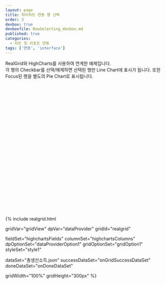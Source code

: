 ```yaml
---
layout: page
title: 하이차트 연동 행 선택
order: 3
devbox: true
devboxfile: RowSelecting_devbox.md
published: true
categories:
  - 차트 및 리포트 연동
tags: ['연동', 'interface']
---
```


RealGrid와 HighCharts를 사용하여 연계한 예제입니다.   
각 행의 Checkbar를 선택/해제하면 선택된 행만 Line Chart에 표시가 됩니다. 또한 Focus된 행을 별도의 Pie Chart로 표시됩니다.

<script type="text/javascript" src="/lib/highcharts/highcharts.js"></script>
<script>
var onGridSuccessDataSet = function(data, textStatus, jqXHR) {
  gridEvents(gridView, dataProvider)
  dataProvider.onRowCountChanged = function () {
    setHiChart(dataProvider);
  }

  dataProvider.setRows(data);
}

var onDoneDataSet = function() {

}

function setHiChart(provider) {
    var categories = provider.getFieldValues("year");
    var diVal = provider.getFieldValues("DIncome");
    $.each(diVal, function (k, v) {
        if (v == undefined)
            diVal[k] = null;
    });
 
    $('#container').highcharts({
        title: {
            text: '통계청 총생산소득',
            x: -20
            //center
        },
        subtitle: {
            text: 'www.realgrid.com',
            x: -20
        },
        xAxis: {
            categories: categories,
            crosshair: true
        },
        yAxis: [{
            title: {
                text: '소득 ($)'
            },
            labels: {
                format: '{value} $'
            }
        }],
        tooltip: {
            shared: true
            // 한 로우에 여러 컬럼의 값을 표시
        },
        legend: {
            layout: 'vertical',
            align: 'right',
            verticalAlign: 'middle',
            borderWidth: 0
        },
        series: [{
            type: 'spline',
            name: "GDP",
            //              data : provider.getFieldValues("GDP"),
            tooltip: {
                valueSuffix: "$ ($100 million)"
            }
        }, {
            type: 'spline',
            name: "GNI",
            //              data : provider.getFieldValues("GNI"),
            tooltip: {
                valueSuffix: "$ ($100 million)"
            }
        }, {
            type: 'spline',
            name: "PGNI",
            //              data : provider.getFieldValues("PGNI"),
            tooltip: {
                valueSuffix: "$"
            }
        }, {
            type: 'spline',
            name: "DIncome",
            //              data : diVal,
            tooltip: {
                valueSuffix: "$"
            }
        }, {
            type: 'pie',
            name: 'Total consumption',
            data: [{
                name: 'GDP',
                y: gridView.getValue(gridView.getCurrent().itemIndex, 1),
                color: Highcharts.getOptions().colors[0]
            }, {
                name: 'GNI',
                y: gridView.getValue(gridView.getCurrent().itemIndex, 2),
                color: Highcharts.getOptions().colors[1]
            }, {
                name: 'PGNI',
                y: gridView.getValue(gridView.getCurrent().itemIndex, 3),
                color: Highcharts.getOptions().colors[3]
            }, {
                name: 'DIncome',
                y: gridView.getValue(gridView.getCurrent().itemIndex, 4) == undefined ? null : gridView.getValue(gridView.getCurrent().itemIndex, 4),
                color: Highcharts.getOptions().colors[4]
            }],
            center: [100, 80],
            size: 100,
            showInLegend: false,
            dataLabels: {
                enabled: true
            }
        }],
        chart: {
            events: {
                load: function () {
 
                },
                click: function (e) {
                    //console.log(e);
                }
            }
        }
    });
}

function gridEvents(grid, provider) {
    grid.onCurrentChanged = function (grid, index) {
        var chart = $("#container").highcharts();
        if (!chart)
            return;
        setPie(chart);
    }
 
    provider.onRowCountChanged = function () {
        setHiChart(dataProvider);
    }
 
    grid.onItemChecked = function (grid, itemIndex, checked) {
        var checkItems = grid.getCheckedItems();
        var values = [];
        $.each(checkItems, function () {
            values.push(grid.getValues(this));
        });
        setCheckValueToChart(values);
    }
 
    grid.onItemAllChecked = function (grid, checked) {
        if (checked) {
            setCheckValueToChart(dataProvider.getJsonRows());
        } else {
            setCheckValueToChart([]);
        }
    }
}

function setPie(chart, index) {
    index = index ? index : gridView.getCurrent();
    var rowValue = dataProvider.getJsonRow(index.dataRow);
    var hcData = [];
    $.each(rowValue, function (k, v) {
        if (v == undefined)
            v = null;
        if (k == "Year")
            return true;
        hcData.push(v);
    });
    chart.series[4].setData(hcData);
}

function setCheckValueToChart(values) {
    var year = [], gdp = [], gni = [], pgni = [], dincome = [];

    $.each(values, function (k, v) {
        year.push(v.Year);
        gdp.push(v.GDP);
        gni.push(v.GNI);
        pgni.push(v.PGNI);
        dincome.push(v.DIncome ? v.DIncome : null);
    });

    var chart = $("#container").highcharts();
    if (!chart)
        return;
    chart.xAxis[0].setCategories(year);
    chart.series[0].setData(gdp);
    chart.series[1].setData(gni);
    chart.series[2].setData(pgni);
    chart.series[3].setData(dincome);

    setPie(chart, gridView.getCurrent());
}
</script>

<div id="container" style="height:400px;"></div>

{% include realgrid.html

  gridVar="gridView"
  dpVar="dataProvider"
  gridId="realgrid"

  fieldSet="highchartsFields"
  columnSet="highchartsColumns"
  dpOptionSet="dataProviderOption1"
  gridOptionSet="gridOption1"
  styleSet="style1"

  dataSet="총생산소득.json"
  successDataSet="onGridSuccessDataSet"  
  doneDataSet="onDoneDataSet"

  gridWidth="100%"
  gridHeight="300px" %}